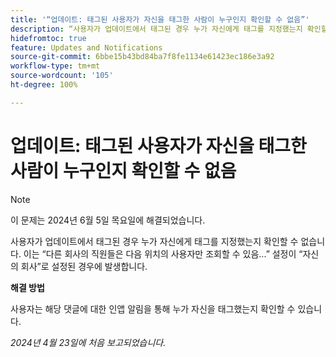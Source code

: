 ```yaml
---
title: '“업데이트: 태그된 사용자가 자신을 태그한 사람이 누구인지 확인할 수 없음”'
description: “사용자가 업데이트에서 태그된 경우 누가 자신에게 태그를 지정했는지 확인할 수 없습니다. 이는 다른 회사의 직원들은 다음 위치의 사용자만 조회할 수 있음... 설정이 자신의 회사로 설정된 경우에 발생합니다.”
hidefromtoc: true
feature: Updates and Notifications
source-git-commit: 6bbe15b43bd84ba7f8fe1134e61423ec186e3a92
workflow-type: tm+mt
source-wordcount: '105'
ht-degree: 100%

---
```



# 업데이트: 태그된 사용자가 자신을 태그한 사람이 누구인지 확인할 수 없음

>[!NOTE]
>
>이 문제는 2024년 6월 5일 목요일에 해결되었습니다.

사용자가 업데이트에서 태그된 경우 누가 자신에게 태그를 지정했는지 확인할 수 없습니다. 이는 “다른 회사의 직원들은 다음 위치의 사용자만 조회할 수 있음...” 설정이 “자신의 회사”로 설정된 경우에 발생합니다.

**해결 방법**

사용자는 해당 댓글에 대한 인앱 알림을 통해 누가 자신을 태그했는지 확인할 수 있습니다.

_2024년 4월 23일에 처음 보고되었습니다._

